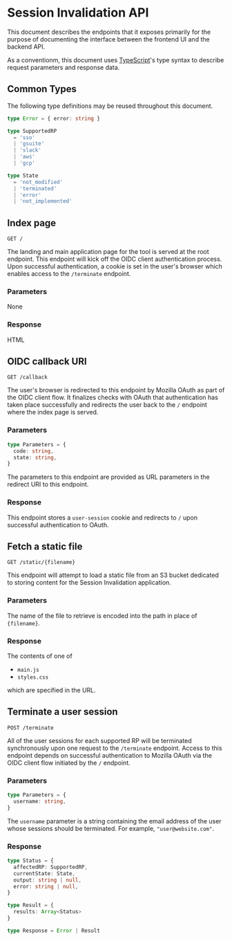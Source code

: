 # Session Invalidation API

This document describes the endpoints that it exposes primarily for
the purpose of documenting the interface between the frontend UI and the
backend API.

As a conventionm, this document uses
[TypeScript](https://www.typescriptlang.org/docs/handbook/advanced-types.html)'s
type syntax to describe request parameters and response data.

## Common Types

The following type definitions may be reused throughout this document.

```typescript
type Error = { error: string }

type SupportedRP
  = 'sso'
  | 'gsuite'
  | 'slack'
  | 'aws'
  | 'gcp'

type State
  = 'not_modified'
  | 'terminated'
  | 'error'
  | 'not_implemented'
```

## Index page

```
GET /
```

The landing and main application page for the tool is served at the
root endpoint.  This endpoint will kick off the OIDC client authentication
process.  Upon successful authentication, a cookie is set in the user's
browser which enables access to the `/terminate` endpoint.

### Parameters

None

### Response

HTML

## OIDC callback URI

```
GET /callback
```

The user's browser is redirected to this endpoint by Mozilla OAuth as part
of the OIDC client flow.  It finalizes checks with OAuth that authentication
has taken place successfully and redirects the user back to the `/` endpoint
where the index page is served.

### Parameters

```typescript
type Parameters = {
  code: string,
  state: string,
}
```

The parameters to this endpoint are provided as URL parameters in the
redirect URI to this endpoint.

### Response

This endpoint stores a `user-session` cookie and redirects to `/` upon
successful authentication to OAuth.

## Fetch a static file

```
GET /static/{filename}
```

This endpoint will attempt to load a static file from an S3 bucket dedicated
to storing content for the Session Invalidation application.


### Parameters

The name of the file to retrieve is encoded into the path in place of
`{filename}`.

### Response

The contents of one of

* `main.js`
* `styles.css`

which are specified in the URL.

## Terminate a user session

```
POST /terminate
```

All of the user sessions for each supported RP will be terminated
synchronously upon one request to the `/terminate` endpoint.  Access to this
endpoint depends on successful authentication to Mozilla OAuth via the
OIDC client flow initiated by the `/` endpoint.

### Parameters

```typescript
type Parameters = {
  username: string,
}
```

The `username` parameter is a string containing the email address of the user
whose sessions should be terminated.  For example, `"user@website.com"`.

### Response

```typescript
type Status = {
  affectedRP: SupportedRP,
  currentState: State,
  output: string | null,
  error: string | null,
}

type Result = {
  results: Array<Status>
}

type Response = Error | Result
```
